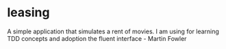 # leasing
A simple application that simulates a rent of movies. I am using for learning TDD concepts and adoption the fluent interface - Martin Fowler
